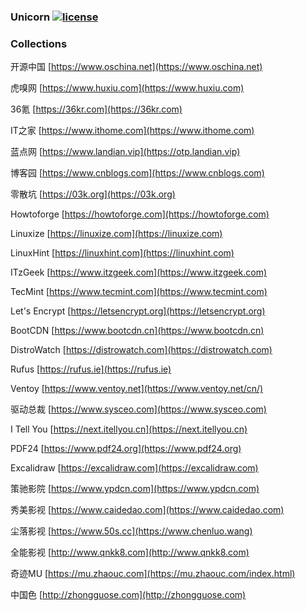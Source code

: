 ### Unicorn [![license](https://img.shields.io/badge/license-MIT-brightgreen.svg?style=flat)](https://github.com/huaiping/unicorn/blob/master/LICENSE)

### Collections
开源中国 [https://www.oschina.net](https://www.oschina.net)  

虎嗅网 [https://www.huxiu.com](https://www.huxiu.com)  

36氪 [https://36kr.com](https://36kr.com)  

IT之家 [https://www.ithome.com](https://www.ithome.com)  

蓝点网 [https://www.landian.vip](https://otp.landian.vip)  

博客园 [https://www.cnblogs.com](https://www.cnblogs.com)  

零散坑 [https://03k.org](https://03k.org)  

Howtoforge [https://howtoforge.com](https://howtoforge.com)  

Linuxize [https://linuxize.com](https://linuxize.com)  

LinuxHint [https://linuxhint.com](https://linuxhint.com)  

ITzGeek [https://www.itzgeek.com](https://www.itzgeek.com)  

TecMint [https://www.tecmint.com](https://www.tecmint.com)  

Let's Encrypt [https://letsencrypt.org](https://letsencrypt.org)  

BootCDN [https://www.bootcdn.cn](https://www.bootcdn.cn)  

DistroWatch [https://distrowatch.com](https://distrowatch.com)  

Rufus [https://rufus.ie](https://rufus.ie)  

Ventoy [https://www.ventoy.net](https://www.ventoy.net/cn/)  

驱动总裁 [https://www.sysceo.com](https://www.sysceo.com)  

I Tell You [https://next.itellyou.cn](https://next.itellyou.cn)  

PDF24 [https://www.pdf24.org](https://www.pdf24.org)  

Excalidraw [https://excalidraw.com](https://excalidraw.com)  

策驰影院 [https://www.ypdcn.com](https://www.ypdcn.com)  

秀美影视 [https://www.caidedao.com](https://www.caidedao.com)  

尘落影视 [https://www.50s.cc](https://www.chenluo.wang)  

全能影视 [http://www.qnkk8.com](http://www.qnkk8.com)  

奇迹MU [https://mu.zhaouc.com](https://mu.zhaouc.com/index.html)  

中国色 [http://zhongguose.com](http://zhongguose.com)

